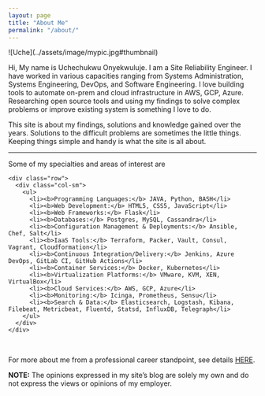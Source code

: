 ```yaml
---
layout: page
title: "About Me"
permalink: "/about/"
---
```


<div class="aboutmeformat">
  <div>
   <div class="custom" markdown="1">
   ![Uche](../assets/image/mypic.jpg#thumbnail) 
   </div>

   <p class="aboutmeparagraphsetting">
   Hi, My name is Uchechukwu Onyekwuluje. I am a Site Reliability Engineer. I have worked in various capacities ranging from Systems Administration, Systems Engineering, DevOps, and Software Engineering. I love building tools to automate on-prem and cloud infrastructure in AWS, GCP, Azure. Researching open source tools and using my findings to solve complex problems or improve existing system is something I love to do. 
   </p>

   <p class="aboutmeparagraphsetting">
   This site is about my findings, solutions and knowledge gained over the years. Solutions to the difficult problems are sometimes the little things. Keeping things simple and handy is what the site is all about.
   </p>
  </div>
  <hr>

  <div class="container">
    <div class="row">
      <div class="col-sm">
        Some of my specialties and areas of interest are
      </div>
    </div>

    <div class="row">
      <div class="col-sm">
        <ul>
          <li><b>Programming Languages:</b> JAVA, Python, BASH</li>
          <li><b>Web Development:</b> HTML5, CSS5, JavaScript</li>
          <li><b>Web Frameworks:</b> Flask</li>
          <li><b>Databases:</b> Postgres, MySQL, Cassandra</li>
          <li><b>Configuration Management & Deployments:</b> Ansible, Chef, Salt</li>
          <li><b>IaaS Tools:</b> Terraform, Packer, Vault, Consul, Vagrant, Cloudformation</li>
          <li><b>Continuous Integration/Delivery:</b> Jenkins, Azure DevOps, GitLab CI, GitHub Actions</li>
          <li><b>Container Services:</b> Docker, Kubernetes</li>
          <li><b>Virtualization Platforms:</b> VMware, KVM, XEN, VirtualBox</li>
          <li><b>Cloud Services:</b> AWS, GCP, Azure</li>
          <li><b>Monitoring:</b> Icinga, Prometheus, Sensu</li>
          <li><b>Search & Data:</b> Elasticsearch, Logstash, Kibana, Filebeat, Metricbeat, Fluentd, Statsd, InfluxDB, Telegraph</li>
        </ul>
      </div>
    </div>
  </div>  

  <br>
  <p>
    For more about me from a professional career standpoint, see details
    <a href="https://www.linkedin.com/in/uchechukwu-onyekwuluje-sde" target="_blank">HERE</a>.
  </p>

  <p>
    <b>NOTE:</b> The opinions expressed in my site’s blog are solely my own and do not express the views or opinions of my employer.
  </p>
</div>
